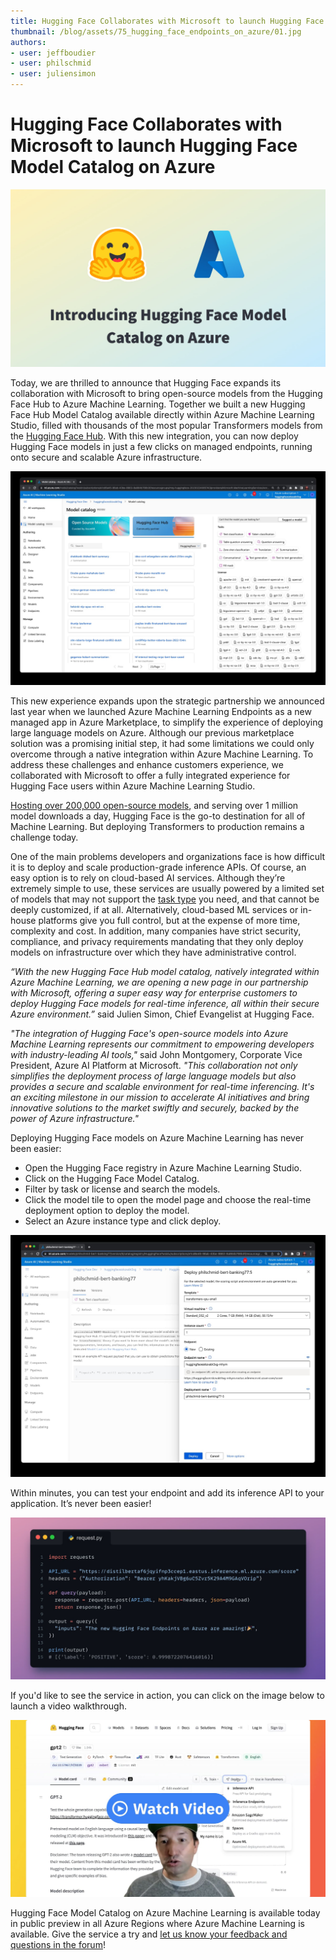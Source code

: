 ```yaml
---
title: Hugging Face Collaborates with Microsoft to launch Hugging Face Model Catalog on Azure
thumbnail: /blog/assets/75_hugging_face_endpoints_on_azure/01.jpg
authors:
- user: jeffboudier
- user: philschmid
- user: juliensimon
---
```


# Hugging Face Collaborates with Microsoft to launch Hugging Face Model Catalog on Azure

<!-- {blog_metadata} -->
<!-- {authors} -->

![Hugging Face Endpoints on Azure](assets/75_hugging_face_endpoints_on_azure/01.jpg "Hugging Face Endpoints on Azure")

Today, we are thrilled to announce that Hugging Face expands its collaboration with Microsoft to bring open-source models from the Hugging Face Hub to Azure Machine Learning. Together we built a new Hugging Face Hub Model Catalog available directly within Azure Machine Learning Studio, filled with thousands of the most popular Transformers models from the [Hugging Face Hub](https://huggingface.co/models). With this new integration, you can now deploy Hugging Face models in just a few clicks on managed endpoints, running onto secure and scalable Azure infrastructure.

![Hugging Face Model Catalog](assets/75_hugging_face_endpoints_on_azure/02.jpg "Hugging Face Model Catalog")


This new experience expands upon the strategic partnership we announced last year when we launched Azure Machine Learning Endpoints as a new managed app in Azure Marketplace, to simplify the experience of deploying large language models on Azure. Although our previous marketplace solution was a promising initial step, it had some limitations we could only overcome through a native integration within Azure Machine Learning. To address these challenges and enhance customers experience, we collaborated with Microsoft to offer a fully integrated experience for  Hugging Face users within Azure Machine Learning Studio.

[Hosting over 200,000 open-source models](https://huggingface.co/models), and serving over 1 million model downloads a day, Hugging Face is the go-to destination for all of Machine Learning. But deploying Transformers to production remains a challenge today.

One of the main problems developers and organizations face is how difficult it is to deploy and scale production-grade inference APIs. Of course, an easy option is to rely on cloud-based AI services. Although they’re extremely simple to use, these services are usually powered by a limited set of models that may not support the [task type](https://huggingface.co/tasks) you need, and that cannot be deeply customized, if at all. Alternatively, cloud-based ML services or in-house platforms give you full control, but at the expense of more time, complexity and cost. In addition, many companies have strict security, compliance, and privacy requirements mandating that they only deploy models on infrastructure over which they have administrative control.

_“With the new Hugging Face Hub model catalog, natively integrated within Azure Machine Learning, we are opening a new page in our partnership with Microsoft, offering a super easy way for enterprise customers to deploy Hugging Face models for real-time inference, all within their secure Azure environment.”_ said Julien Simon, Chief Evangelist at Hugging Face. 

_"The integration of Hugging Face's open-source models into Azure Machine Learning represents our commitment to empowering developers with industry-leading AI tools,"_ said John Montgomery, Corporate Vice President, Azure AI Platform at Microsoft. _"This collaboration not only simplifies the deployment process of large language models but also provides a secure and scalable environment for real-time inferencing. It's an exciting milestone in our mission to accelerate AI initiatives and bring innovative solutions to the market swiftly and securely, backed by the power of Azure infrastructure."_

Deploying Hugging Face models on Azure Machine Learning has never been easier:
* Open the Hugging Face registry in Azure Machine Learning Studio. 
* Click on the Hugging Face Model Catalog. 
* Filter by task or license and search the models. 
* Click the model tile to open the model page and choose the real-time deployment option to deploy the model. 
* Select an Azure instance type and click deploy.


![Creating a Hugging Face Endpoint on Azure](assets/75_hugging_face_endpoints_on_azure/03.jpg "Creating a Hugging Face Endpoint on Azure")

Within minutes, you can test your endpoint and add its inference API to your application. It’s never been easier! 

![Predicting with a Hugging Face Endpoint on Azure](assets/75_hugging_face_endpoints_on_azure/04.jpg "Predicting with a Hugging Face Endpoint on Azure")

If you'd like to see the service in action, you can click on the image below to launch a video walkthrough.

[![Video walkthrough of Hugging Face Endpoints](assets/75_hugging_face_endpoints_on_azure/05.jpg)](https://youtu.be/cjXYjN2mNVM "Video walkthrough of Hugging Face Endpoints")

Hugging Face Model Catalog on Azure Machine Learning is available today in public preview in all Azure Regions where Azure Machine Learning is available. Give the service a try and [let us know your feedback and questions in the forum](https://discuss.huggingface.co/c/azureml/68)!
